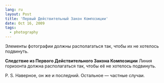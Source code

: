 ```yaml
---
lang: ru
layout: Post
title: 'Первый Действительный Закон Композиции'
date: Oct 16, 2009
tags:
  - photography
---
```


Элементы фотографии должны располагаться так, чтобы их не хотелось подвинуть.

**Следствие из Первого Действительного Закона Композиции** Линия горизонта должна располагаться так, чтобы её не хотелось подвинуть.

P. S. Наверное, он же и последний. Остальное — частные случаи.

